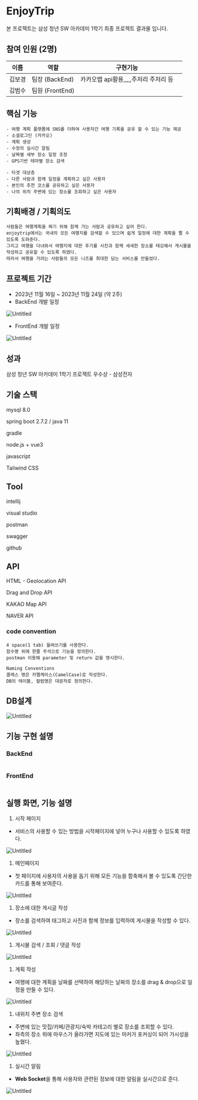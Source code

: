 
# EnjoyTrip

본 프로젝트는 삼성 청년 SW 아카데미 1학기 최종 프로젝트 결과물 입니다.

## 참여 인원 (2명)

| 이름 | 역할 | 구현기능 |  |
| --- | --- | --- | --- |
| 김보경 | 팀장 (BackEnd) | 카카오맵 api활용,,,,,주저리 주저리 등 |  |
| 김범수 | 팀원 (FrontEnd) |  |  |

## 핵심 기능

```
- 여행 계획 플랫폼에 SNS를 더하여 사용자간 여행 기록을 공유 할 수 있는 기능 제공
- 소셜로그인 (카카오)
- 계획 생성
- 수정의 실시간 알림
- 날짜별 세부 장소 일정 조정
- GPS기반 테마별 장소 검색

- 타겟 대상층
- 다른 사람과 함께 일정을 계획하고 싶은 사용자
- 본인의 추천 코스를 공유하고 싶은 사용자
- 나의 위치 주변에 있는 장소를 조회하고 싶은 사용자
```

## 기획배경 / 기획의도

```
사람들은 여행계획을 짜기 위해 함께 가는 사람과 공유하고 싶어 한다. 
enjoytrip에서는 국내의 모든 여행지를 검색할 수 있으며 쉽게 일정에 대한 계획을 짤 수 있도록 도와준다. 
그리고 여행을 다녀와서 여행지에 대한 후기를 사진과 함께 세세한 장소를 태깅해서 게시물을 작성하고 공유할 수 있도록 하였다. 
따라서 여행을 가려는 사람들의 모든 니즈를 최대한 담는 서비스를 만들었다.
```

## 프로젝트 기간

- 2023년 11월 16일  ~ 2023년 11월 24일 (약 2주)
- BackEnd 개발 일정

![Untitled](Untitled.png)

- FrontEnd 개발 일정

![Untitled](Untitled%201.png)

## 성과

삼성 청년 SW 아카데미 1학기 프로젝트 우수상 - 삼성전자

## 기술 스택

mysql 8.0

spring boot 2.7.2 / java 11

gradle

node.js + vue3

javascript

Tailwind CSS

## Tool

intellij

visual studio

postman

swagger

github

## API

HTML - Geolocation API

Drag and Drop API

KAKAO Map API

NAVER API

### code convention

```
4 space(1 tab) 들여쓰기를 사용한다.
함수명 위에 한줄 주석으로 기능을 정의한다.
postman 이용해 parameter 및 return 값을 명시한다.

Naming Conventions
클래스 명은 카멜케이스(CamelCase)로 작성한다.
DB의 테이블, 컬럼명은 대문자로 정의한다.
```

## DB설계

![Untitled](Untitled%202.png)

## 기능 구현 설명

### BackEnd

```jsx

```

### FrontEnd

```jsx

```

## 실행 화면, 기능 설명

1. 시작 페이지
- 서비스의 사용할 수 있는 방법을 시작페이지에 넣어 누구나 사용할 수 있도록 하였다.

![Untitled](img/Untitled.gif)

1. 메인페이지 
- 첫 페이지에 사용자의 사용을 돕기 위해 모든 기능을 함축해서 볼 수 있도록 간단한 카드를 통해 보여준다.

![Untitled](Untitled%201.gif)

1. 장소에 대한 게시글 작성
- 장소를 검색하여 태그하고 사진과 함께 정보를 입력하여 게시물을 작성할 수 있다.

![Untitled](Untitled%202.gif)

1. 게시물 검색 / 조회 / 댓글 작성

![Untitled](Untitled%203.gif)

1. 계획 작성
- 여행에 대한 계획을 날짜를 선택하여 해당하는 날짜의 장소를 drag & drop으로 일정을 만들 수 있다.

![Untitled](Untitled%204.gif)

1. 내위치 주변 장소 검색
- 주변에 있는 맛집/카페/관광지/숙박 카테고리 별로 장소를 조회할 수 있다.
- 좌측의 장소 위에 마우스가 올라가면 지도에 있는 마커가 포커싱이 되어 가시성을 높혔다.

![Untitled](Untitled%205.gif)

1. 실시간 알림
- **Web Socket**을 통해 사용자와 관련된 정보에 대한 알림을 실시간으로 준다.

![Untitled](Untitled%206.gif)
